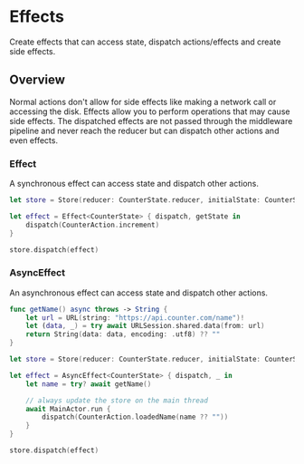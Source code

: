 # Effects

Create effects that can access state, dispatch actions/effects and create side effects.

## Overview

Normal actions don't allow for side effects like making a network call or accessing the disk. Effects allow you to perform operations that may cause side effects. The dispatched effects are not passed through the middleware pipeline and never reach the reducer but can dispatch other actions and even effects.

### Effect

A synchronous effect can access state and dispatch other actions.

```swift
let store = Store(reducer: CounterState.reducer, initialState: CounterState(count: 0, name: ""))

let effect = Effect<CounterState> { dispatch, getState in
    dispatch(CounterAction.increment)
}

store.dispatch(effect)
```

### AsyncEffect

An asynchronous effect can access state and dispatch other actions.

```swift
func getName() async throws -> String {
    let url = URL(string: "https://api.counter.com/name")!
    let (data, _) = try await URLSession.shared.data(from: url)
    return String(data: data, encoding: .utf8) ?? ""
}

let store = Store(reducer: CounterState.reducer, initialState: CounterState(count: 0, name: ""))

let effect = AsyncEffect<CounterState> { dispatch, _ in
    let name = try? await getName()

    // always update the store on the main thread
    await MainActor.run {
        dispatch(CounterAction.loadedName(name ?? ""))
    }
}

store.dispatch(effect)
```
